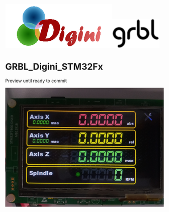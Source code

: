 ![alt text](https://github.com/aroyer-qc/GRBL_Digini_STM32Fx/blob/master/Digini.png)![alt text](https://github.com/aroyer-qc/GRBL_Digini_STM32Fx/blob/master/Grbl.png)

# GRBL_Digini_STM32Fx




Preview until ready to commit

![alt text](https://github.com/aroyer-qc/GRBL_Digini_STM32Fx/blob/master/Preview/IMG_20201118_112744192.jpg)
